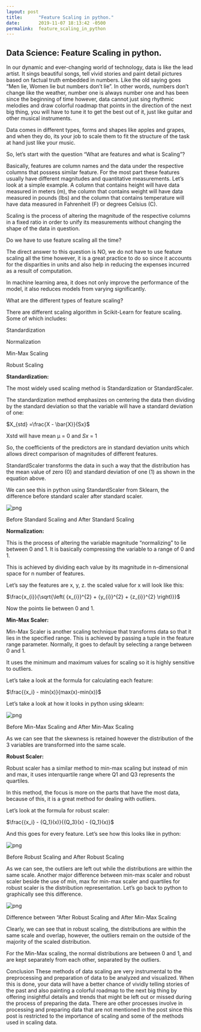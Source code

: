 ```yaml
---
layout: post
title:      "Feature Scaling in python."
date:       2019-11-07 18:13:42 -0500
permalink:  feature_scaling_in_python
---
```



## Data Science: Feature Scaling in python.

In our dynamic and ever-changing world of technology, data is like the lead artist. It sings beautiful songs, tell vivid stories and paint detail pictures based on factual truth embedded in numbers.  Like the old saying goes “Men lie, Women lie but numbers don’t lie”. In other words, numbers don’t change like the weather, number one is always number one and has been since the beginning of time however, data cannot just sing rhythmic melodies and draw colorful roadmap that points in the direction of the next big thing, you will have to tune it to get the best out of it, just like guitar and other musical instruments.

Data comes in different types, forms and shapes like apples and grapes, and when they do, its your job to scale them to fit the structure of the task at hand just like your music. 

So, let’s start with the question “What are features and what is Scaling”?

Basically, features are column names and the data under the respective columns that possess similar feature. For the most part these features usually have different magnitudes and quantitative measurements. Let’s look at a simple example. A column that contains height will have data measured in meters (m), the column that contains weight will have data measured in pounds (lbs) and the column that contains temperature will have data measured in Fahrenheit (F) or degrees Celsius (C).

Scaling is the process of altering the magnitude of the respective columns in a fixed ratio in order to unify its measurements without changing the shape of the data in question.

Do we have to use feature scaling all the time?

The direct answer to this question is NO, we do not have to use feature scaling all the time however, it is a great practice to do so since it accounts for the disparities in units and also help in reducing the expenses incurred as a result of computation.

In machine learning area, it does not only improve the performance of the model, it also reduces models from varying significantly.

What are the different types of feature scaling?

There are different scaling algorithm in Scikit-Learn for feature scaling. Some of which includes:

Standardization

Normalization

Min-Max Scaling

Robust Scaling

**Standardization:**

The most widely used scaling method is Standardization or StandardScaler.

The standardization method emphasizes on centering the data then dividing by the standard deviation so that the variable will have a standard deviation of one:

$X_{std} =\frac{X - \bar{X}}{Sx}$

Xstd  will have mean µ = 0 and $Sx$ = 1



So, the coefficients of the predictors are in standard deviation units which allows direct comparison of magnitudes of different features.

StandardScaler transforms the data in such a way that the distribution has the mean value of zero (0) and standard deviation of one (1) as shown in the equation above.

We can see this in python using StandardScaler from Sklearn, the difference before standard scaler after standard scaler.

 ![png](StandardScaler.png)
 
Before Standard Scaling and After Standard Scaling

**Normalization:**

This is the process of altering the variable magnitude “normalizing” to lie between 0 and 1. It is basically compressing the variable to a range of 0 and 1. 

This is achieved by dividing each value by its magnitude in n-dimensional space for n number of features.

Let’s say the features are x, y, z. the scaled value for x will look like this:

$\frac{x_{i}}{\sqrt{\left( {x_{i}}^{2} + {y_{i}}^{2} + {z_{i}}^{2} \right)}}$


Now the points lie between 0 and 1.

**Min-Max Scaler:**

Min-Max Scaler is another scaling technique that transforms data so that it lies in the specified range. This is achieved by passing a tuple in the feature range parameter. Normally, it goes to default by selecting a range between 0 and 1.

It uses the minimum and maximum values for scaling so it is highly sensitive to outliers. 

Let’s take a look at the formula for calculating each feature:

$\frac{{x_i} - min(x)}{max(x)-min(x)}$


Let’s take a look at how it looks in python using sklearn:

![png](MinMaxScaler.png)
 
Before Min-Max Scaling and After Min-Max Scaling

As we can see that the skewness is retained however the distribution of the 3 variables are transformed into the same scale.

**Robust Scaler:**

Robust scaler has a similar method to min-max scaling but instead of min and max, it uses interquartile range where Q1 and Q3 represents the quartiles.

In this method, the focus is more on the parts that have the most data, because of this, it is a great method for dealing with outliers.

Let’s look at the formula for robust scaler:


$\frac{{x_i} - {Q_1}(x)}{{Q_3}(x) - {Q_1}(x)}$


And this goes for every feature.
Let’s see how this looks like in python:

![png](RobustScaler.png)
 
Before Robust Scaling and After Robust Scaling

As we can see, the outliers are left out while the distributions are within the same scale. Another major difference between min-max scaler and robust scaler beside the use of min, max for min-max scaler and quartiles for robust scaler is the distribution representation. 
Let’s go back to python to graphically see this difference.

 ![png](RobustMinMax.png)
 
Difference between “After Robust Scaling and After Min-Max Scaling

Clearly, we can see that in robust scaling, the distributions are within the same scale and overlap, however, the outliers remain on the outside of the majority of the scaled distribution.

For the Min-Max scaling, the normal distributions are between 0 and 1, and are kept separately from each other, separated by the outliers.

Conclusion 
These methods of data scaling are very instrumental to the preprocessing and preparation of data to be analyzed and visualized. When this is done, your data will have a better chance of vividly telling stories of the past and also painting a colorful roadmap to the next big thing by offering insightful details and trends that might be left out or missed during the process of preparing the data. 
There are other processes involve in processing and preparing data that are not mentioned in the post since this post is restricted to the importance of scaling and some of the methods used in scaling data.

